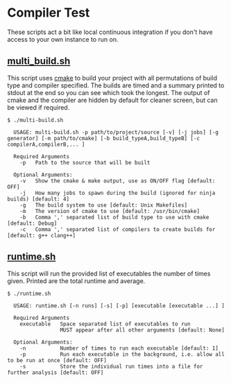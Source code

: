# Compiler Test

These scripts act a bit like local continuous integration if you don't have access to your own instance to run on.

## [multi\_build.sh](multi_build.sh)

This script uses [cmake](https://cmake.org/) to build your project with all permutations of build type and compiler specified. The builds are timed and a summary printed to stdout at the end so you can see which took the longest. The output of cmake and the compiler are hidden by default for cleaner screen, but can be viewed if required.

```
$ ./multi-build.sh 

  USAGE: multi-build.sh -p path/to/project/source [-v] [-j jobs] [-g generator] [-m path/to/cmake] [-b build_typeA,build_typeB] [-c compilerA,compilerB,... ]

  Required Arguments
    -p   Path to the source that will be built

  Optional Arguments:
    -v   Show the cmake & make output, use as ON/OFF flag [default: OFF]
    -j   How many jobs to spawn during the build (ignored for ninja builds) [default: 4]
    -g   The build system to use [default: Unix Makefiles]
    -m   The version of cmake to use [default: /usr/bin/cmake]
    -b   Comma ',' separated list of build type to use with cmake [default: Debug]
    -c   Comma ',' separated list of compilers to create builds for [default: g++ clang++]
```

## [runtime.sh](runtime.sh)

This script will run the provided list of executables the number of times given. Printed are the total runtime and average.

```
$ ./runtime.sh 

  USAGE: runtime.sh [-n runs] [-s] [-p] [executable [executable ...] ]

  Required Arguments
    executable   Space separated list of executables to run
                 MUST appear after all other arguments [default: None]

  Optional Arguments:
    -n           Number of times to run each executable [default: 1]
    -p           Run each executable in the background, i.e. allow all to be run at once [default: OFF]
    -s           Store the individual run times into a file for further analysis [default: OFF]
```
